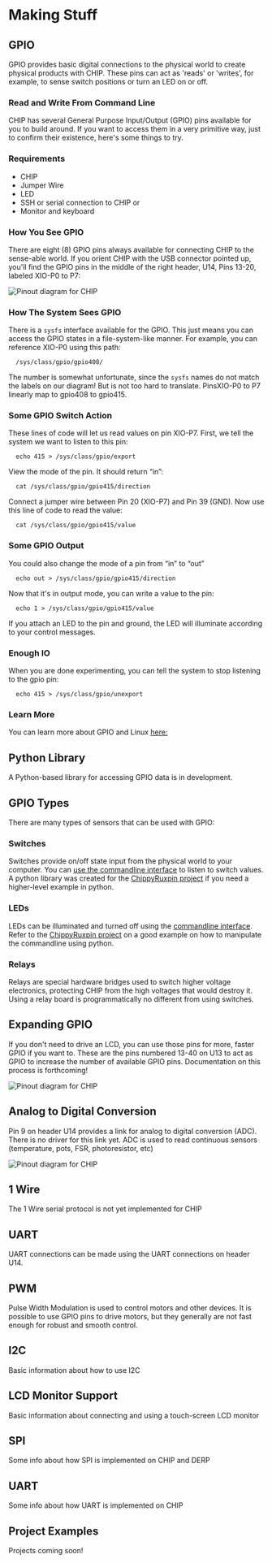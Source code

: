 # Making Stuff

## GPIO
GPIO provides basic digital connections to the physical world to create physical products with CHIP. These pins can act as 'reads' or 'writes', for example, to sense switch positions or turn an LED on or off.

### Read and Write From Command Line
CHIP has several General Purpose Input/Output (GPIO) pins available for you to build around. If you want to access them in a very primitive way, just to confirm their existence, here's some things to try.

### Requirements
  * CHIP
  * Jumper Wire
  * LED
  * SSH or serial connection to CHIP or
  * Monitor and keyboard

### How You See GPIO
There are eight (8) GPIO pins always available for connecting CHIP to the sense-able world. If you orient CHIP with the USB connector pointed up, you'll find the GPIO pins in the middle of the right header, U14, Pins 13-20, labeled XIO-P0 to P7: 

![Pinout diagram for CHIP](images/chip_pinouts.jpg)

### How The System Sees GPIO
There is a `sysfs` interface available for the GPIO. This just means you can access the GPIO states in a file-system-like manner. For example, you can reference XIO-P0 using this path:

```shell
  /sys/class/gpio/gpio408/
```

The number is somewhat unfortunate, since the `sysfs` names do not match the labels on our diagram! But is not too hard to translate. PinsXIO-P0 to P7 linearly map to gpio408 to gpio415.

### Some GPIO Switch Action
These lines of code will let us read values on pin XIO-P7. First, we tell the system we want to listen to this pin:

```shell
  echo 415 > /sys/class/gpio/export
```

View the mode of the pin. It should return “in”:

```shell
  cat /sys/class/gpio/gpio415/direction
```

Connect a jumper wire between Pin 20 (XIO-P7) and Pin 39 (GND). Now use this line of code to read the value:

```shell
  cat /sys/class/gpio/gpio415/value
```

### Some GPIO Output
You could also change the mode of a pin from “in” to “out”

```shell
  echo out > /sys/class/gpio/gpio415/direction
```

Now that it's in output mode, you can write a value to the pin:
```shell
  echo 1 > /sys/class/gpio/gpio415/value
```
If you attach an LED to the pin and ground, the LED will illuminate according to your control messages.

### Enough IO
When you are done experimenting, you can tell the system to stop listening to the gpio pin:
```shell
  echo 415 > /sys/class/gpio/unexport
```

### Learn More
You can learn more about GPIO and Linux [here:](https://www.kernel.org/doc/Documentation/gpio/sysfs.txt)

## Python Library
A Python-based library for accessing GPIO data is in development.

## GPIO Types
There are many types of sensors that can be used with GPIO:

### Switches
Switches provide on/off state input from the physical world to your computer. You can [use the commandline interface](#some-gpio-switch-action) to listen to switch values. A python library was created for the [ChippyRuxpin project](https://github.com/NextThingCo/ChippyRuxpin) if you need a higher-level example in python. 

### LEDs
LEDs can be illuminated and turned off using the [commandline interface](#some-gpio-output). Refer to the [ChippyRuxpin project](https://github.com/NextThingCo/ChippyRuxpin) on a good example on how to manipulate the commandline using python.

### Relays
Relays are special hardware bridges used to switch higher voltage electronics, protecting CHIP from the high voltages that would destroy it.  Using a relay board is programmatically no different from using switches.

## Expanding GPIO
If you don't need to drive an LCD, you can use those pins for more, faster GPIO if you want to. These are the pins numbered 13-40 on U13 to act as GPIO to increase the number of available GPIO pins. Documentation on this process is forthcoming!

![Pinout diagram for CHIP](images/chip_pinouts.jpg)

## Analog to Digital Conversion
Pin 9 on header U14 provides a link for analog to digital conversion (ADC). There is no driver for this link yet. ADC is used to read continuous sensors (temperature, pots, FSR, photoresistor, etc)

![Pinout diagram for CHIP](images/chip_pinouts.jpg)

## 1 Wire
The 1 Wire serial protocol is not yet implemented for CHIP

## UART
UART connections can be made using the UART connections on header U14. 

## PWM
Pulse Width Modulation is used to control motors and other devices. It is possible to use GPIO pins to drive motors, but they generally are not fast enough for robust and smooth control.

## I2C
Basic information about how to use I2C

## LCD Monitor Support
Basic information about connecting and using a touch-screen LCD monitor

## SPI
Some info about how SPI is implemented on CHIP and DERP

## UART
Some info about how UART is implemented on CHIP


## Project Examples
Projects coming soon!
